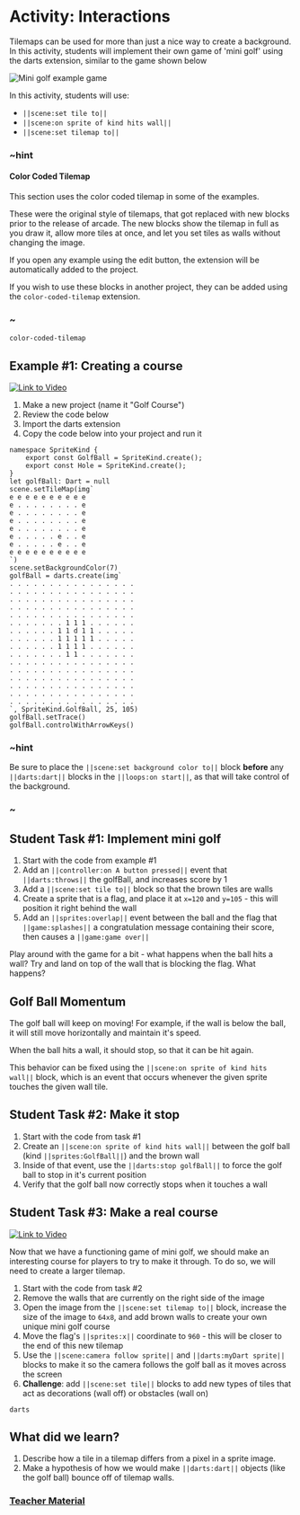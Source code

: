 # Activity: Interactions

Tilemaps can be used for more than just a nice way to create a background. In this activity, students will implement their own game of 'mini golf' using the darts extension, similar to the game shown below

![Mini golf example game](/static/courses/csintro2/tilemap/mini-golf.gif)

In this activity, students will use:

* ``||scene:set tile to||``
* ``||scene:on sprite of kind hits wall||``
* ``||scene:set tilemap to||``

### ~hint

#### Color Coded Tilemap

This section uses the color coded tilemap in some of the examples.

These were the original style of tilemaps, that got replaced with new blocks prior to the release of arcade.
The new blocks show the tilemap in full as you draw it, allow more tiles at once, and let you set tiles as walls without changing the image.

If you open any example using the edit button, the extension will be automatically added to the project.

If you wish to use these blocks in another project, they can be added using the `color-coded-tilemap` extension.

### ~

```package
color-coded-tilemap
```

## Example #1: Creating a course

[![Link to Video](/static/thumbnail_play_video.png)](https://aka.ms/40544a-tilemap-golf )

1. Make a new project (name it "Golf Course")
2. Review the code below
3. Import the darts extension
4. Copy the code below into your project and run it

```blocks
namespace SpriteKind {
    export const GolfBall = SpriteKind.create();
    export const Hole = SpriteKind.create();
}
let golfBall: Dart = null
scene.setTileMap(img`
e e e e e e e e e e
e . . . . . . . . e
e . . . . . . . . e
e . . . . . . . . e
e . . . . . . . . e
e . . . . . e . . e
e . . . . . e . . e
e e e e e e e e e e
`)
scene.setBackgroundColor(7)
golfBall = darts.create(img`
. . . . . . . . . . . . . . . .
. . . . . . . . . . . . . . . .
. . . . . . . . . . . . . . . .
. . . . . . . . . . . . . . . .
. . . . . . . . . . . . . . . .
. . . . . . . 1 1 1 . . . . . .
. . . . . . 1 1 d 1 1 . . . . .
. . . . . . 1 1 1 1 1 . . . . .
. . . . . . 1 1 1 1 . . . . . .
. . . . . . . 1 1 . . . . . . .
. . . . . . . . . . . . . . . .
. . . . . . . . . . . . . . . .
. . . . . . . . . . . . . . . .
. . . . . . . . . . . . . . . .
. . . . . . . . . . . . . . . .
. . . . . . . . . . . . . . . .
`, SpriteKind.GolfBall, 25, 105)
golfBall.setTrace()
golfBall.controlWithArrowKeys()
```

### ~hint

Be sure to place the ``||scene:set background color to||`` block **before** any ``||darts:dart||`` blocks in the ``||loops:on start||``, as that will take control of the background.

### ~

## Student Task #1: Implement mini golf

1. Start with the code from example #1
2. Add an ``||controller:on A button pressed||`` event that ``||darts:throws||`` the golfBall, and increases score by 1
3. Add a ``||scene:set tile to||`` block so that the brown tiles are walls
4. Create a sprite that is a flag, and place it at `x=120` and `y=105` - this will position it right behind the wall
5. Add an ``||sprites:overlap||`` event between the ball and the flag that ``||game:splashes||`` a congratulation message containing their score, then causes a ``||game:game over||``

Play around with the game for a bit - what happens when the ball hits a wall? Try and land on top of the wall that is blocking the flag. What happens?

## Golf Ball Momentum

The golf ball will keep on moving! For example, if the wall is below the ball, it will still move horizontally and maintain it's speed.

When the ball hits a wall, it should stop, so that it can be hit again.

This behavior can be fixed using the ``||scene:on sprite of kind hits wall||`` block, which is an event that occurs whenever the given sprite touches the given wall tile.

## Student Task #2: Make it stop

1. Start with the code from task #1
2. Create an ``||scene:on sprite of kind hits wall||`` between the golf ball (kind ``||sprites:GolfBall||``) and the brown wall
3. Inside of that event, use the ``||darts:stop golfBall||`` to force the golf ball to stop in it's current position
4. Verify that the golf ball now correctly stops when it touches a wall

## Student Task #3: Make a real course

[![Link to Video](/static/thumbnail_play_video.png)](https://aka.ms/40544a-tilemap-longgolf)

Now that we have a functioning game of mini golf, we should make an interesting course for players to try to make it through. To do so, we will need to create a larger tilemap.

1. Start with the code from task #2
2. Remove the walls that are currently on the right side of the image
3. Open the image from the ``||scene:set tilemap to||`` block, increase the size of the image to `64x8`, and add brown walls to create your own unique mini golf course
4. Move the flag's ``||sprites:x||`` coordinate to `960` - this will be closer to the end of this new tilemap
5. Use the ``||scene:camera follow sprite||`` and ``||darts:myDart sprite||`` blocks to make it so the camera follows the golf ball as it moves across the screen
6. **Challenge**: add ``||scene:set tile||`` blocks to add new types of tiles that act as decorations (wall off) or obstacles (wall on)

```package
darts
```

## What did we learn?

1. Describe how a tile in a tilemap differs from a pixel in a sprite image.
2. Make a hypothesis of how we would make ``||darts:dart||`` objects (like the golf ball) bounce off of tilemap walls.

### [Teacher Material](/courses/csintro2/about/teachers)
